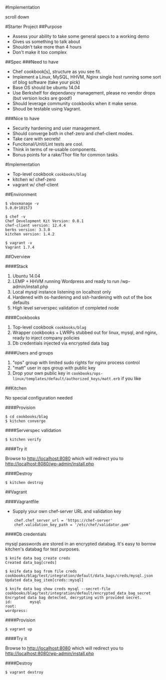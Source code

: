 #Implementation

scroll down

#Starter Project
##Purpose
  * Assess your ability to take some general specs to a working demo
  * Gives us something to talk about
  * Shouldn't take more than 4 hours
  * Don't make it too complex

##Spec
###Need to have
  * Chef cookbook[s], structure as you see fit.
  * Implement a Linux, MySQL, HHVM, Nginx single host running some sort of blog software (take your pick)
  * Base OS should be ubuntu 14.04
  * Use Berkshelf for dependancy management, please no vendor drops (but version locks are good!)
  * Should leverage community cookbooks when it make sense.
  * Shoud be testable using Vagrant.
 
###Nice to have
  * Security hardening and user management.
  * Should converge both in chef-zero and chef-client modes.
  * Take care with secrets!
  * Funcitonal/Unit/Lint tests are cool.
  * Think in terms of re-usable components.
  * Bonus points for a rake/Thor file for common tasks.

#Implementation

* Top-level cookbook `cookbooks/blag`
* kitchen w/ chef-zero
* vagrant w/ chef-client

##Environment

```
$ vboxmanage -v
5.0.0r101573

$ chef -v
Chef Development Kit Version: 0.8.1
chef-client version: 12.4.4
berks version: 3.3.0
kitchen version: 1.4.2

$ vagrant -v
Vagrant 1.7.4

```

##Overview

####Stack

1. Ubuntu 14.04
1. LEMP + HHVM running Wordpress and ready to run /wp-admin/install.php
1. Local mysql instance listening on localhost only
1. Hardened with os-hardening and ssh-hardening with out of the box defaults
1. High level serverspec validation of completed node

####Cookbooks

1. Top-level cookbook `cookbooks/blag`
1. Wrapper cookbooks + LWRPs stubbed out for linux, mysql, and nginx, ready to inject company policies
1. Db credentials injected via encrypted data bag

####Users and groups

1. "ops" group with limited sudo rights for nginx process control
1. "matt" user in ops group with public key
1. Drop your own public key in `cookbooks/ops-linux/templates/default/authorized_keys/matt.erb` if you like

##Kitchen

No special configuration needed

####Provision

```
$ cd cookbooks/blag
$ kitchen converge
```

####Serverspec validation

```
$ kitchen verify
```

####Try it

Browse to <http://localhost:8080> which will redirect you to <http://localhost:8080/wp-admin/install.php>

####Destroy

```
$ kitchen destroy
```

##Vagrant

####Vagrantfile

* Supply your own chef-server URL and validation key

```
    chef.chef_server_url = 'https://chef-server'
    chef.validation_key_path = '/etc/chef/validator.pem'
```

####Db credentials

mysql passwords are stored in an encrypted databag. It's easy to borrow kitchen's databag for test purposes.

```
$ knife data bag create creds
Created data_bag[creds]

$ knife data bag from file creds cookbooks/blag/test/integration/default/data_bags/creds/mysql.json
Updated data_bag_item[creds::mysql]

$ knife data bag show creds mysql --secret-file cookbooks/blag/test/integration/default/encrypted_data_bag_secret
Encrypted data bag detected, decrypting with provided secret.
id:        mysql
root:      
wordpress: 

```

####Provision

`
$ vagrant up
`

####Try it

Browse to <http://localhost:8080> which will redirect you to <http://localhost:8080/wp-admin/install.php>

####Destroy

`
$ vagrant destroy
`


